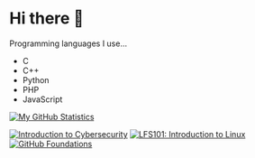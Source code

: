# Hi there 👋

Programming languages I use...
- C
- C++
- Python
- PHP
- JavaScript

[![My GitHub Statistics](https://github-readme-stats.vercel.app/api?username=lawrenceee04&show_icons=true&theme=transparent)](https://github.com/lawrenceee04/github-readme-stats)

<!--START_SECTION:badges-->
[![Introduction to Cybersecurity](https://images.credly.com/size/110x110/images/af8c6b4e-fc31-47c4-8dcb-eb7a2065dc5b/I2CS__1_.png)](http://www.credly.com/badges/792097fe-135f-41b5-a7d6-4ba2b1d1b69e "Introduction to Cybersecurity")
[![LFS101: Introduction to Linux](https://images.credly.com/size/110x110/images/97a95d07-04c3-4afb-952a-6bcf46ddb87e/blob)](http://www.credly.com/badges/675740d2-24d1-49ce-8636-93ac6d23b509 "LFS101: Introduction to Linux")
[![GitHub Foundations](https://images.credly.com/size/110x110/images/024d0122-724d-4c5a-bd83-cfe3c4b7a073/image.png)](http://www.credly.com/badges/386cce1d-5aa2-4dc0-a681-5f41fb99a0c3 "GitHub Foundations")
<!--END_SECTION:badges-->

